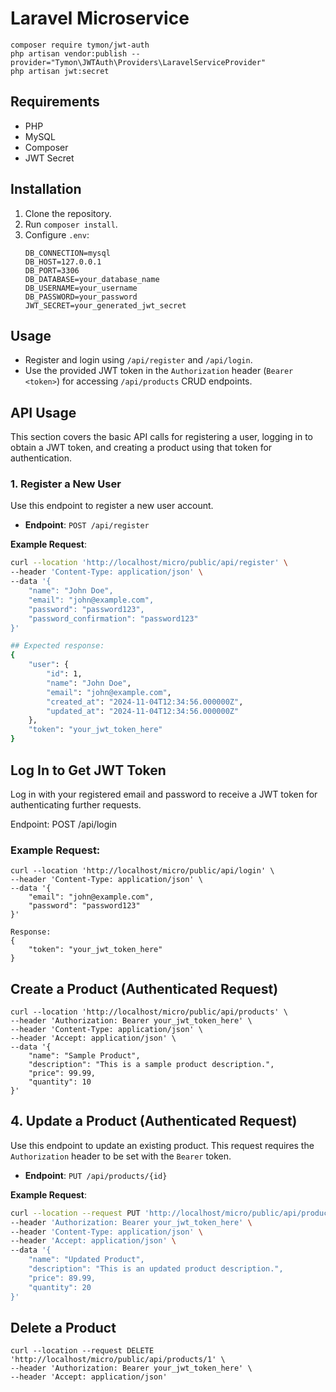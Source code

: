  # Laravel Microservice
```
composer require tymon/jwt-auth
php artisan vendor:publish --provider="Tymon\JWTAuth\Providers\LaravelServiceProvider"
php artisan jwt:secret

```



## Requirements
- PHP
- MySQL
- Composer
- JWT Secret

## Installation

1. Clone the repository.
2. Run `composer install`.
3. Configure `.env`:
   ```env
   DB_CONNECTION=mysql
   DB_HOST=127.0.0.1
   DB_PORT=3306
   DB_DATABASE=your_database_name
   DB_USERNAME=your_username
   DB_PASSWORD=your_password
   JWT_SECRET=your_generated_jwt_secret

## Usage

- Register and login using `/api/register` and `/api/login`.
- Use the provided JWT token in the `Authorization` header (`Bearer <token>`) for accessing `/api/products` CRUD endpoints.


## API Usage

This section covers the basic API calls for registering a user, logging in to obtain a JWT token, and creating a product using that token for authentication.

### 1. Register a New User

Use this endpoint to register a new user account.

- **Endpoint**: `POST /api/register`

**Example Request**:

```bash
curl --location 'http://localhost/micro/public/api/register' \
--header 'Content-Type: application/json' \
--data '{
    "name": "John Doe",
    "email": "john@example.com",
    "password": "password123",
    "password_confirmation": "password123"
}'

## Expected response:
{
    "user": {
        "id": 1,
        "name": "John Doe",
        "email": "john@example.com",
        "created_at": "2024-11-04T12:34:56.000000Z",
        "updated_at": "2024-11-04T12:34:56.000000Z"
    },
    "token": "your_jwt_token_here"
}

```
## Log In to Get JWT Token
Log in with your registered email and password to receive a JWT token for authenticating further requests.

Endpoint: POST /api/login
### Example Request:
```
curl --location 'http://localhost/micro/public/api/login' \
--header 'Content-Type: application/json' \
--data '{
    "email": "john@example.com",
    "password": "password123"
}'

Response:
{
    "token": "your_jwt_token_here"
}
```
## Create a Product (Authenticated Request)
```
curl --location 'http://localhost/micro/public/api/products' \
--header 'Authorization: Bearer your_jwt_token_here' \
--header 'Content-Type: application/json' \
--header 'Accept: application/json' \
--data '{
    "name": "Sample Product",
    "description": "This is a sample product description.",
    "price": 99.99,
    "quantity": 10
}'
```

## 4. Update a Product (Authenticated Request)

Use this endpoint to update an existing product. This request requires the `Authorization` header to be set with the `Bearer` token.

- **Endpoint**: `PUT /api/products/{id}`

**Example Request**:

```bash
curl --location --request PUT 'http://localhost/micro/public/api/products/1' \
--header 'Authorization: Bearer your_jwt_token_here' \
--header 'Content-Type: application/json' \
--header 'Accept: application/json' \
--data '{
    "name": "Updated Product",
    "description": "This is an updated product description.",
    "price": 89.99,
    "quantity": 20
}'
```
## Delete a Product 
```
curl --location --request DELETE 'http://localhost/micro/public/api/products/1' \
--header 'Authorization: Bearer your_jwt_token_here' \
--header 'Accept: application/json'
```